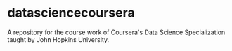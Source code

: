 # datasciencecoursera
A repository for the course work of Coursera's Data Science Specialization taught by John Hopkins University.
